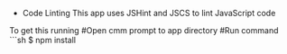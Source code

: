 * Code Linting
This app uses JSHint and JSCS to lint JavaScript code

To get this running
#Open cmm prompt to app directory
#Run command ```sh 
$ npm install
```
